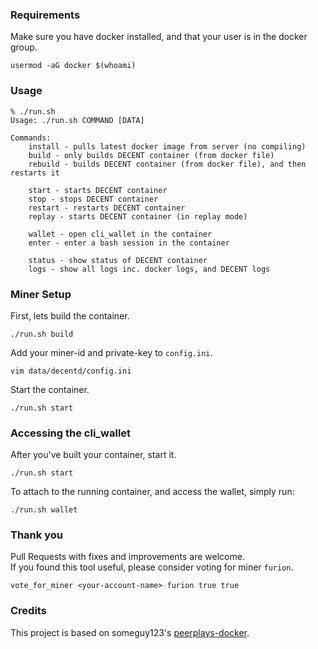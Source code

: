 ### Requirements
Make sure you have docker installed, and that your user is in the docker group.
```
usermod -aG docker $(whoami)
```


### Usage
```
% ./run.sh
Usage: ./run.sh COMMAND [DATA]

Commands:
    install - pulls latest docker image from server (no compiling)
    build - only builds DECENT container (from docker file)
    rebuild - builds DECENT container (from docker file), and then restarts it

    start - starts DECENT container
    stop - stops DECENT container
    restart - restarts DECENT container
    replay - starts DECENT container (in replay mode)

    wallet - open cli_wallet in the container
    enter - enter a bash session in the container

    status - show status of DECENT container
    logs - show all logs inc. docker logs, and DECENT logs
```


### Miner Setup
First, lets build the container.
```
./run.sh build
```

Add your miner-id and private-key to `config.ini`.
```
vim data/decentd/config.ini
```

Start the container.
```
./run.sh start
```

### Accessing the cli_wallet
After you've built your container, start it.
```
./run.sh start
```

To attach to the running container, and access the wallet, simply run:
```
./run.sh wallet
```

### Thank you
Pull Requests with fixes and improvements are welcome.  
If you found this tool useful, please consider voting for miner `furion`.
```
vote_for_miner <your-account-name> furion true true
```

### Credits
This project is based on someguy123's [peerplays-docker](https://github.com/Someguy123/peerplays-docker).
